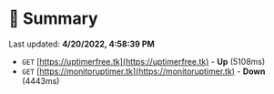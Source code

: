 # 📖 Summary
Last updated: **4/20/2022, 4:58:39 PM**

- `GET` [https://uptimerfree.tk](https://uptimerfree.tk) - **Up** (5108ms)
- `GET` [https://monitoruptimer.tk](https://monitoruptimer.tk) - **Down** (4443ms)
